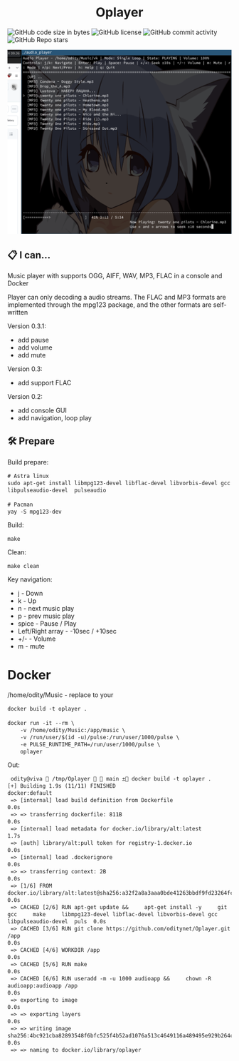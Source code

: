 
<div align="center">
  <h1>  Oplayer </h1>
  
</div>

<img alt="GitHub code size in bytes" src="https://img.shields.io/github/languages/code-size/oditynet/Oplayer"></img>
<img alt="GitHub license" src="https://img.shields.io/github/license/oditynet/Oplayer"></img>
<img alt="GitHub commit activity" src="https://img.shields.io/github/commit-activity/m/oditynet/Oplayer"></img>
<img alt="GitHub Repo stars" src="https://img.shields.io/github/stars/oditynet/Oplayer"></img>

<img src="https://github.com/oditynet/Oplayer/blob/main/screen2.png" height="auto" />

## 📋 I can...

Music player with supports OGG, AIFF, WAV, MP3, FLAC in a console and Docker

Player can only decoding a audio streams. The FLAC and MP3 formats are implemented through the mpg123 package, and the other formats are self-written

Version 0.3.1:
- add pause
- add volume
- add mute

Version 0.3:
- add support FLAC

Version 0.2:
- add console GUI
- add navigation, loop play

## 🛠️ Prepare 

Build prepare:
```
# Astra linux
sudo apt-get install libmpg123-devel libflac-devel libvorbis-devel gcc  libpulseaudio-devel  pulseaudio

# Pacman
yay -S mpg123-dev
```

Build:

```
make
```

Clean:

```
make clean
```

Key navigation:
- j - Down
- k - Up
- n - next music play
- p - prev music play
- spice - Pause / Play
- Left/Right array - -10sec / +10sec
- +/- - Volume
- m - mute

# Docker
 /home/odity/Music - replace to your
```
docker build -t oplayer .

docker run -it --rm \
    -v /home/odity/Music:/app/music \
    -v /run/user/$(id -u)/pulse:/run/user/1000/pulse \
    -e PULSE_RUNTIME_PATH=/run/user/1000/pulse \
    oplayer
```
Out:

```
 odity@viva  /tmp/Oplayer   main ± docker build -t oplayer .                                                                              
[+] Building 1.9s (11/11) FINISHED                                                                                                                             docker:default
 => [internal] load build definition from Dockerfile                                                                                                                     0.0s
 => => transferring dockerfile: 811B                                                                                                                                     0.0s
 => [internal] load metadata for docker.io/library/alt:latest                                                                                                            1.7s
 => [auth] library/alt:pull token for registry-1.docker.io                                                                                                               0.0s
 => [internal] load .dockerignore                                                                                                                                        0.0s
 => => transferring context: 2B                                                                                                                                          0.0s
 => [1/6] FROM docker.io/library/alt:latest@sha256:a32f2a8a3aaa0bde41263bbdf9fd23264fc846feb280f5adb961ab4f34e5f5c5                                                      0.0s
 => CACHED [2/6] RUN apt-get update &&     apt-get install -y     git     gcc     make     libmpg123-devel libflac-devel libvorbis-devel gcc  libpulseaudio-devel  puls  0.0s
 => CACHED [3/6] RUN git clone https://github.com/oditynet/Oplayer.git /app                                                                                              0.0s
 => CACHED [4/6] WORKDIR /app                                                                                                                                            0.0s
 => CACHED [5/6] RUN make                                                                                                                                                0.0s
 => CACHED [6/6] RUN useradd -m -u 1000 audioapp &&     chown -R audioapp:audioapp /app                                                                                  0.0s
 => exporting to image                                                                                                                                                   0.0s
 => => exporting layers                                                                                                                                                  0.0s
 => => writing image sha256:4bc921cba82893548f6bfc525f4b52ad1076a513c4649116a489495e929b264c                                                                             0.0s
 => => naming to docker.io/library/oplayer   
```
